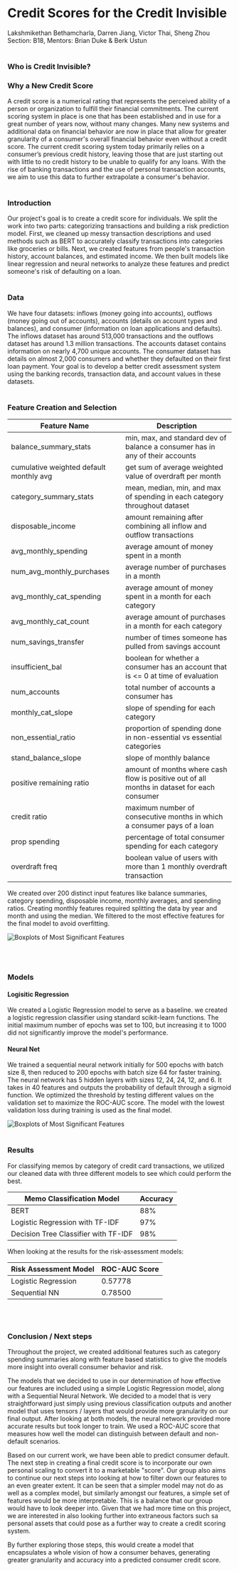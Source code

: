 # Credit Scores for the Credit Invisible
Lakshmikethan Bethamcharla, Darren Jiang, Victor Thai, Sheng Zhou
<br>
Section: B18, Mentors: Brian Duke & Berk Ustun
<br><br>

### **Who is Credit Invisible?**

### **Why a New Credit Score**<br>
A credit score is a numerical rating that represents the perceived ability of a person or organization to fulfill their financial commitments. The current scoring system in place is one that has been established and in use for a great number of years now, without many changes. Many new systems and additional data on financial behavior are now in place that allow for greater granularity of a consumer's overall financial behavior even without a credit score. The current credit scoring system today primarily relies on a consumer’s previous credit history, leaving those that are just starting out with little to no credit history to be unable to qualify for any loans. With the rise of banking transactions and the use of personal transaction accounts, we aim to use this data to further extrapolate a consumer's behavior.
<br><br>

### **Introduction**<br>
Our project's goal is to create a credit score for individuals. We split the work into two parts: categorizing transactions and building a risk prediction model. First, we cleaned up messy transaction descriptions and used methods such as BERT to accurately classify transactions into categories like groceries or bills. Next, we created features from people's transaction history, account balances, and estimated income. We then built models like linear regression and neural networks to analyze these features and predict someone's risk of defaulting on a loan.
<br><br>

### **Data**<br>
We have four datasets: inflows (money going into accounts), outflows (money going out of accounts), accounts (details on account types and balances), and consumer (information on loan applications and defaults). The inflows dataset has around 513,000 transactions and the outflows dataset has around 1.3 million transactions. The accounts dataset contains information on nearly 4,700 unique accounts. The consumer dataset has details on almost 2,000 consumers and whether they defaulted on their first loan payment. Your goal is to develop a better credit assessment system using the banking records, transaction data, and account values in these datasets.
<br><br>

### **Feature Creation and Selection**<br>

| Feature Name | Description |
| --- | --- |
| balance_summary_stats | min, max, and standard dev of balance a consumer has in any of their accounts |
| cumulative weighted default monthly avg | get sum of average weighted value of overdraft per month |
| category_summary_stats | mean, median, min, and max of spending in each category throughout dataset |
| disposable_income | amount remaining after combining all inflow and outflow transactions |
| avg_monthly_spending | average amount of money spent in a month |
| num_avg_monthly_purchases | average number of purchases in a month |
| avg_monthly_cat_spending | average amount of money spent in a month for each category |
| avg_monthly_cat_count | average amount of purchases in a month for each category |
| num_savings_transfer | number of times someone has pulled from savings account |
| insufficient_bal | boolean for whether a consumer has an account that is <= 0 at time of evaluation |
| num_accounts | total number of accounts a consumer has |
| monthly_cat_slope | slope of spending for each category |
| non_essential_ratio | proportion of spending done in non-essential vs essential categories |
| stand_balance_slope | slope of monthly balance |
| positive remaining ratio | amount of months where cash flow is positive out of all months in dataset for each consumer |
| credit ratio | maximum number of consecutive months in which a consumer pays of a loan |
| prop spending | percentage of total consumer spending for each category |
| overdraft freq | boolean value of users with more than 1 monthly overdraft transaction |


We  created over 200 distinct input features like balance summaries, category spending, disposable income, monthly averages, and spending ratios. Creating monthly features required splitting the data by year and month and using the median. We filtered to the most effective features for the final model to avoid overfitting. 

![Boxplots of Most Significant Features](boxplot1.png)

<br><br>

### **Models**<br>


#### Logisitic Regression <br>
We created a Logistic Regression model to serve as a baseline. we created a logistic regression classifier using standard scikit-learn functions. The initial maximum number of epochs was set to 100, but increasing it to 1000 did not significantly improve the model's performance.

#### Neural Net<br>

We trained a sequential neural network initially for 500 epochs with batch size 8, then reduced to 200 epochs with batch size 64 for faster training. The neural network has 5 hidden layers with sizes 12, 24, 24, 12, and 6. It takes in 40 features and outputs the probability of default through a sigmoid function. We optimized the threshold by testing different values on the validation set to maximize the ROC-AUC score. The model with the lowest validation loss during training is used as the final model.

![Boxplots of Most Significant Features](Neural.png)
<br><br>

### **Results**<br>

For classifying memos by category of credit card transactions, we utilized our cleaned data
with three different models to see which could perform the best.

| Memo Classification Model | Accuracy |
| --- | --- |
| BERT | 88% |
| Logistic Regression with TF-IDF | 97% |
| Decision Tree Classifier with TF-IDF | 98% |

When looking at the results for the risk-assessment models:

| Risk Assessment Model | ROC-AUC Score |
| --- | --- |
| Logistic Regression | 0.57778 |
| Sequential NN | 0.78500 |

<br><br>

### **Conclusion / Next steps**<br>
Throughout the project, we created additional features such as category spending summaries along with feature based statistics to give the models more insight into overall consumer behavior and risk. 

The models that we decided to use in our determination of how effective our features are included using a simple Logistic Regression model, along with a Sequential Neural Network. We decided to a model that is very straightforward just simply using previous classification outputs and another model that uses tensors / layers that would provide more granularity on our final output. After looking at both models, the neural network provided more accurate results but took longer to train. We used a  ROC-AUC score that measures how well the model can distinguish between default and non-default scenarios.

Based on our current work, we have been able to predict consumer default. The next step in creating a final credit score is to incorporate our own personal scaling to convert it to a marketable "score". Our group also aims to continue our next steps into looking at how to filter down our features to an even greater extent. It can be seen that a simpler model may not do as well as a complex model, but similarly amongst our features, a simple set of features would be more interpretable. This is a balance that our group would have to look deeper into. Given that we had more time on this project, we are interested in also looking further into extraneous factors such sa personal assets that could pose as a further way to create a credit scoring system. 

By further exploring those steps, this would create a model that encapsulates a whole vision of how a consumer behaves, generating greater granularity and accuracy into a predicted consumer credit score.
<br>
